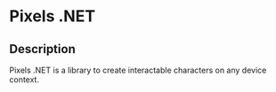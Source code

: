 # Pixels .NET

## Description
Pixels .NET is a library to create interactable characters on any device context.
